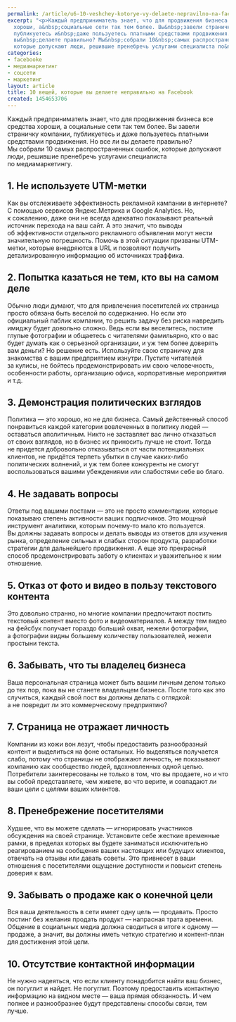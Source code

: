 ```yaml
---
permalink: /article/u6-10-veshchey-kotorye-vy-delaete-nepravilno-na-facebook
excerpt: "<p>Каждый предприниматель знает, что для продвижения бизнеса все средства
  хороши, а&nbsp;социальные сети так тем более. Вы&nbsp;завели страничку компании,
  публикуетесь и&nbsp;даже пользуетесь платными средствами продвижения. Но&nbsp;все&nbsp;ли
  вы&nbsp;делаете правильно? Мы&nbsp;собрали 10&nbsp;самых распространенных ошибок,
  которые допускают люди, решившие пренебречь услугами специалиста по&nbsp;медиамаркетингу.</p>"
categories:
- facebooke
- медиамаркетинг
- соцсети
- маркетинг
layout: article
title: 10 вещей, которые вы делаете неправильно на Facebook
created: 1454653706
---
```

Каждый предприниматель знает, что для продвижения бизнеса все средства хороши, а социальные сети так тем более. Вы завели страничку компании, публикуетесь и даже пользуетесь платными средствами продвижения. Но все ли вы делаете правильно? Мы собрали 10 самых распространенных ошибок, которые допускают люди, решившие пренебречь услугами специалиста по медиамаркетингу.

## 1. Не используете UTM-метки ##

Как вы отслеживаете эффективность рекламной кампании в интернете? С помощью сервисов Яндекс.Метрика и Google Analytics. Но, к сожалению, даже они не всегда адекватно показывают реальный источник перехода на ваш сайт. А это значит, что выводы об эффективности отдельного рекламного объявления могут нести значительную погрешность. Помочь в этой ситуации призваны UTM-метки, которые внедряются в URL и позволяют получить детализированную информацию об источниках траффика.

## 2. Попытка казаться не тем, кто вы на самом деле ##

Обычно люди думают, что для привлечения посетителей их страница просто обязана быть веселой по содержанию. Но если это официальный паблик компании, то решить задачу без риска навредить имиджу будет довольно сложно. Ведь если вы веселитесь, постите глупые фотографии и общаетесь с читателями фамильярно, кто о вас будет думать как о серьезной организации, и уж тем более доверять вам деньги? Но решение есть. Используйте свою страничку для знакомства с вашим предприятием изнутри. Пустите читателей за кулисы, не бойтесь продемонстрировать им свою человечность, особенности работы, организацию офиса, корпоративные мероприятия и т.д.

## 3. Демонстрация политических взглядов ##

Политика — это хорошо, но не для бизнеса. Самый действенный способ понравиться каждой категории вовлеченных в политику людей — оставаться аполитичным. Никто не заставляет вас лично отказаться от своих взглядов, но в бизнес их приносить лучше не стоит. Тогда не придется добровольно отказываться от части потенциальных клиентов, не придётся терпеть убытки в случае каких-либо политических волнений, и уж тем более конкуренты не смогут воспользоваться вашими убеждениями или слабостями себе во благо.

## 4. Не задавать вопросы ##

Ответы под вашими постами — это не просто комментарии, которые показываю степень активности ваших подписчиков. Это мощный инструмент аналитики, которым почему-то мало кто пользуется. Вы должны задавать вопросы и делать выводы из ответов для изучения рынка, определение сильных и слабых сторон продукта, разработки стратегии для дальнейшего продвижения. А еще это прекрасный способ продемонстрировать заботу о клиентах и уважительное к ним отношение.

## 5. Отказ от фото и видео в пользу текстового контента ##

Это довольно странно, но многие компании предпочитают постить текстовый контент вместо фото и видеоматериалов. А между тем видео на фейсбук получает гораздо больший охват, нежели фотографии, а фотографии видны большему количеству пользователей, нежели простыни текста.

## 6. Забывать, что ты владелец бизнеса ##

Ваша персональная страница может быть вашим личным делом только до тех пор, пока вы не станете владельцем бизнеса. После того как это случиться, каждый свой пост вы должны делать с оглядкой: а не повредит ли это коммерческому предприятию?

## 7. Страница не отражает личность ##

Компании из кожи вон лезут, чтобы предоставить разнообразный контент и выделиться на фоне остальных. Но выделяться получается слабо, потому что страницы не отображают личность, не показывают компанию как сообщество людей, вдохновленных одной целью. Потребители заинтересованы не только в том, что вы продаете, но и что вы собой представляете, чем живете, во что верите, и совпадают ли ваши цели с целями ваших клиентов.

## 8. Пренебрежение посетителями ##

Худшее, что вы можете сделать — игнорировать участников обсуждения на своей странице. Установите себе жесткие временные рамки, в пределах которых вы будете заниматься исключительно реагированием на сообщения ваших настоящих или будущих клиентов, отвечать на отзывы или давать советы. Это привнесет в ваши отношения с посетителями ощущение доступности и повысит степень доверия к вам.

## 9. Забывать о продаже как о конечной цели ##

Вся ваша деятельность в сети имеет одну цель — продавать. Просто постинг без желания продать продукт — напрасная трата времени. Общение в социальных медиа должна сводиться в итоге к одному — продаже, а значит, вы должны иметь четкую стратегию и контент-план для достижения этой цели.

## 10. Отсутствие контактной информации ##

Не нужно надеяться, что если клиенту понадобится найти ваш бизнес, он погуглит и найдет. Не погуглит. Поэтому предоставить контактную информацию на видном месте — ваша прямая обязанность. И чем полнее и разнообразнее будут представлены способы связи, тем лучше.
